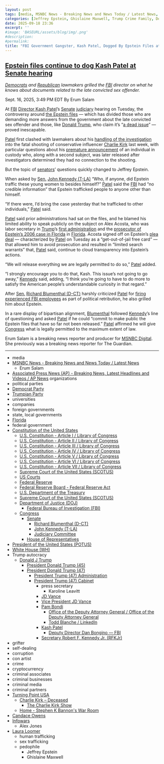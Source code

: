 ```yaml
---
layout: post
tags: [media, MSNBC News - Breaking News and News Today / Latest News, Erum Salam, Associated Press News (AP) - Breaking News Latest Headlines and Videos / AP News, organizations, political parties, Democrat Party, Trumpian Party, universities, companies, foreign governments, state local governments, Florida, federal government, Constitution of the United States, U.S. Constitution - Article I / Library of Congress, U.S. Constitution - Article II / Library of Congress, U.S. Constitution - Article III / Library of Congress, U.S. Constitution - Article IV / Library of Congress, U.S. Constitution - Article V / Library of Congress, U.S. Constitution - Article VI / Library of Congress, U.S. Constitution - Article VII / Library of Congress, Supreme Court of the United States (SCOTUS), US Courts, Federal Reserve, Federal Reserve Board - Federal Reserve Act, U.S. Department of the Treasury, Supreme Court of the United States (SCOTUS), Department of Justice (DOJ), Federal Bureau of Investigation (FBI), Congress, Senate, Richard Blumenthal (D-CT), John Kennedy (T-LA), Judiciary Committee, House of Representatives, President of the United States (POTUS), White House (WH), Trump autocracy, Donald J Trump, President Donald Trump (45), President Donald Trump (47), President Trump (47) Administration, President Trump (47) Cabinet, press secretary, Karoline Leavitt, JD Vance, Vice President JD Vance, Pam Bondi, Office of the Deputy Attorney General / Office of the Deputy Attorney General, Todd Blanche / LinkedIn, Kash Patel, Deputy Director Dan Bongino — FBI, Secretary Robert F. Kennedy Jr. (RFKJr), grifter, self-dealing, corruption, con artist, crime, cryptocurrency, criminal associates, criminal businesses, criminal media, criminal partners, Turning Point USA, Charlie Kirk – Deceased, The Charlie Kirk Show, Home - Stephen K Bannon’s War Room, Candace Owens, Infowars, Alex Jones, Laura Loomer, human trafficking, sex trafficking, pedophile, Jeffrey Epstein, Ghislaine Maxwell]
categories: [Jeffrey Epstein, Ghislaine Maxwell, Trump Crime Family, Donald Trump, Charlie Kirk, Turning Point USA]
date: 2025-09-18 23:36
excerpt: ''
#image: 'BASEURL/assets/blog/img/.png'
#description:
#permalink:
title: "FBI Government Gangster, Kash Patel, Dogged By Epstein Files at Senate Hearing"
---
```



## [Epstein files continue to dog Kash Patel at Senate hearing](https://www.msnbc.com/top-stories/latest/kash-patel-fbi-senate-epstein-files-rcna231668)

*[Democrats](https://www.democrats.org/) and [Republican](https://www.gop.com/) lawmakers grilled the [FBI](https://www.fbi.gov/) director on what he knows about documents related to the late convicted sex offender.*

Sept. 16, 2025, 3:49 PM EDT
By Erum Salam

At [FBI](https://www.fbi.gov/) [Director Kash Patel](https://www.fbi.gov/about/leadership-and-structure/director-patel)’s [Senate](https://www.senate.gov/) [judiciary](http://www.judiciary.senate.gov/) hearing on Tuesday, the controversy around [the Epstein files](https://www.msnbc.com/opinion/msnbc-opinion/trump-esptein-files-petition-ro-khanna-rcna230592) — which has divided those who are demanding more answers from the government about the late convicted sex offender and those, like [Donald Trump](https://www.donaldjtrump.com/), who claim it’s “[a dead issue](https://www.msnbc.com/ana-cabrera-reports/watch/trump-jeffrey-epstein-s-birthday-letter-is-a-dead-issue-247179333666)” — proved inescapable.

[Patel](https://www.fbi.gov/about/leadership-and-structure/director-patel) first clashed with lawmakers about his [handling of the investigation](https://www.msnbc.com/msnbc/watch/fbi-director-kash-patel-faces-new-scrutiny-over-charlie-kirk-investigation-247527493933) into the fatal shooting of conservative influencer [Charlie Kirk](https://www.charliekirk.com/) last week, with particular questions about his [premature announcement](https://x.com/DirectorKash/status/1965903392934633587) of an individual in custody who, along with a second subject, was later released after investigators determined they had no connection to the shooting.

But the topic of [senators](https://www.senate.gov/)’ questions quickly changed to Jeffrey Epstein.

When asked by [Sen.](https://www.senate.gov/) [John Kennedy (T-LA)](https://www.kennedy.senate.gov/) “Who, if anyone, did Epstein traffic these young women to besides himself?” [Patel](https://www.fbi.gov/about/leadership-and-structure/director-patel) said the [FBI](https://www.fbi.gov/) had “no credible information” that Epstein trafficked people to anyone other than himself.

“If there were, I’d bring the case yesterday that he trafficked to other individuals,” [Patel](https://www.fbi.gov/about/leadership-and-structure/director-patel) said.

[Patel](https://www.fbi.gov/about/leadership-and-structure/director-patel) said prior administrations had sat on the files, and he blamed his limited ability to speak publicly on the subject on Alex Acosta, who was labor secretary in [Trump](https://www.donaldjtrump.com/)’s [first administration](https://trumpwhitehouse.archives.gov/) and the [prosecutor of Epstein’s 2006 case in Florida](https://www.msnbc.com/the-last-word/watch/secretary-acosta-refuses-to-apologize-for-epstein-plea-deal-63629381882) in [Florida](https://www.myflorida.gov/). Acosta signed off on Epstein’s [plea deal](https://www.pbs.org/newshour/show/the-completely-unprecedented-plea-deal-jeffrey-epstein-made-with-alex-acosta) — characterized by [Patel](https://www.fbi.gov/about/leadership-and-structure/director-patel) on Tuesday as a “get-out-of-jail free card” — that allowed him to avoid prosecution and resulted in “limited search warrants” that, [Patel](https://www.fbi.gov/about/leadership-and-structure/director-patel) said, continue to cloud transparency into Epstein’s actions.

“We will release everything we are legally permitted to do so,” [Patel](https://www.fbi.gov/about/leadership-and-structure/director-patel) added.

“I strongly encourage you to do that, Kash. This issue’s not going to go away,” [Kennedy](https://www.kennedy.senate.gov/) said, adding, “I think you’re going to have to do more to satisfy the American people’s understandable curiosity in that regard.”

After [Sen.](https://www.senate.gov/) [Richard Blumenthal (D-CT)](https://www.blumenthal.senate.gov/)  harshly criticized [Patel](https://www.fbi.gov/about/leadership-and-structure/director-patel) for [firing experienced FBI employees](https://apnews.com/article/fired-fbi-agents-lawsuit-patel-trump-4431bc93e2783b3b9c658ece82476742) as part of political retribution, he also grilled him about Epstein.

In a rare display of bipartisan alignment, [Blumenthal](https://www.blumenthal.senate.gov/) followed [Kennedy](https://www.kennedy.senate.gov/)’s line of questioning and asked [Patel](https://www.fbi.gov/about/leadership-and-structure/director-patel) if he could “commit to make public the Epstein files that have so far not been released.” [Patel](https://www.fbi.gov/about/leadership-and-structure/director-patel) affirmed he will give [Congress](https://www.congress.gov/) what is legally permitted to the maximum extent of law.

Erum Salam is a breaking news reporter and producer for [MSNBC Digital](https://www.msnbc.com/). She previously was a breaking news reporter for The Guardian.

----
- media
- [MSNBC News - Breaking News and News Today / Latest News](https://www.msnbc.com/)
    - Erum Salam
- [Associated Press News (AP) - Breaking News, Latest Headlines and Videos / AP News](https://apnews.com/)
organizations
- political parties
- [Democrat Party](https://www.democrats.org/)
- [Trumpian Party](https://www.gop.com/)
- universities
- companies
- foreign governments
- state, local governments 
- [Florida](https://www.myflorida.gov/)
- federal government
- [Constitution of the United States](https://constitution.congress.gov/constitution/)
    - [U.S. Constitution - Article I / Library of Congress](https://constitution.congress.gov/constitution/article-1/)
    - [U.S. Constitution - Article II / Library of Congress](https://constitution.congress.gov/constitution/article-2/)
    - [U.S. Constitution - Article III / Library of Congress](https://constitution.congress.gov/constitution/article-3/)
    - [U.S. Constitution - Article IV / Library of Congress](https://constitution.congress.gov/constitution/article-4/)
    - [U.S. Constitution - Article V / Library of Congress](https://constitution.congress.gov/constitution/article-5/)
    - [U.S. Constitution - Article VI / Library of Congress](https://constitution.congress.gov/constitution/article-6/)
    - [U.S. Constitution - Article VII / Library of Congress](https://constitution.congress.gov/constitution/article-7/)
    - [Supreme Court of the United States (SCOTUS)](https://www.supremecourt.gov/)
    - [US Courts](https://www.uscourts.gov/)
    - [Federal Reserve](https;//www.federalreserve.gov/)
    - [Federal Reserve Board - Federal Reserve Act](https://www.federalreserve.gov/aboutthefed/fract.htm)
    - [U.S. Department of the Treasury](https://home.treasury.gov/)
    - [Supreme Court of the United States (SCOTUS)](https://www.supremecourt.gov/)
    - [Department of Justice (DOJ)](https://www.justice.gov/)
        - [Federal Bureau of Investigation (FBI)](https://www.fbi.gov/)
    - [Congress](https://www.congress.gov/)
        - [Senate](https://www.senate.gov/)
            - [Richard Blumenthal (D-CT)](https://www.blumenthal.senate.gov/)
            - [John Kennedy (T-LA)](https://www.kennedy.senate.gov/)
            - [Judiciary Committee](http://www.judiciary.senate.gov/)
        - [House of Representatives](https://www.house.gov/)
- [President of the United States (POTUS)](https://www.whitehouse.gov/)
- [White House (WH)](https://www.whitehouse.gov/)
- Trump autocracy
    - [Donald J Trump](https://www.donaldjtrump.com/)
        - [President Donald Trump (45)](https://trumpwhitehouse.archives.gov/)
        - [President Donald Trump (47)](https://www.whitehouse.gov/administration/donald-j-trump/)
            - [President Trump (47) Administration](https://www.whitehouse.gov/administration/)
            - [President Trump (47) Cabinet](https://www.whitehouse.gov/administration/the-cabinet/)
                - press secretary
                    - Karoline Leavitt
                - [JD Vance](https://www.linkedin.com/in/jd-vance-770a9047/)
                - [Vice President JD Vance](https://www.whitehouse.gov/administration/jd-vance/)
                - [Pam Bondi](https://www.justice.gov/ag/staff-profile/meet-attorney-general)
                    - [Office of the Deputy Attorney General / Office of the Deputy Attorney General](https://www.justice.gov/dag)
                    - [Todd Blanche / LinkedIn](https://www.linkedin.com/in/toddblanche/)
                - [Kash Patel](https://www.fbi.gov/about/leadership-and-structure/director-patel)
                    - [Deputy Director Dan Bongino — FBI](https://www.fbi.gov/about/leadership-and-structure/deputy-director-dan-bongino)
                - [Secretary Robert F. Kennedy Jr. (RFKJr)](https://www.hhs.gov/about/leadership/robert-kennedy.html)
- grifter
- self-dealing
- corruption
- con artist
- crime
- cryptocurrency
- criminal associates
- criminal businesses
- criminal media 
- criminal partners
- [Turning Point USA](https://www.tpusa.com/)
    - [Charlie Kirk – Deceased](https://www.charliekirk.com/)
        - [The Charlie Kirk Show](https://thecharliekirkshow.com/)
    - [Home - Stephen K Bannon's War Room](https://warroom.org/)
- [Candace Owens](https://www.candaceowens.com/)
- [Infowars](https://www.infowars.com/)
    - Alex Jones
- [Laura Loomer](https://loomered.com/)
    - human trafficking 
    - sex trafficking 
    - pedophile 
        - Jeffrey Epstein 
        - Ghislaine Maxwell
